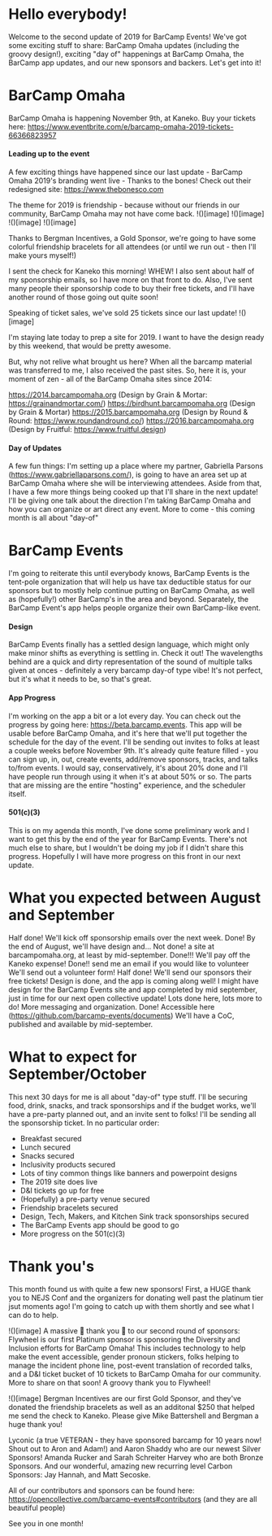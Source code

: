 # Hello everybody!
Welcome to the second update of 2019 for BarCamp Events! We've got some exciting stuff to share: BarCamp Omaha updates (including the groovy design!), exciting "day of" happenings at BarCamp Omaha, the BarCamp app updates, and our new sponsors and backers. Let's get into it!

# BarCamp Omaha
BarCamp Omaha is happening November 9th, at Kaneko. Buy your tickets here: https://www.eventbrite.com/e/barcamp-omaha-2019-tickets-66366823957

#### Leading up to the event
A few exciting things have happened since our last update - BarCamp Omaha 2019's branding went live - Thanks to the bones! Check out their redesigned site: https://www.thebonesco.com

The theme for 2019 is friendship - because without our friends in our community, BarCamp Omaha may not have come back.
!()[image]
!()[image]
!()[image]
!()[image]

Thanks to Bergman Incentives, a Gold Sponsor, we're going to have some colorful friendship bracelets for all attendees (or until we run out - then I'll make yours myself!)

I sent the check for Kaneko this morning! WHEW! I also sent about half of my sponsorship emails, so I have more on that front to do. Also, I've sent many people their sponsorship code to buy their free tickets, and I'll have another round of those going out quite soon!

Speaking of ticket sales, we've sold 25 tickets since our last update!
!()[image]

I'm staying late today to prep a site for 2019. I want to have the design ready by this weekend, that would be pretty awesome.

But, why not relive what brought us here? When all the barcamp material was transferred to me, I also received the past sites. So, here it is, your moment of zen - all of the BarCamp Omaha sites since 2014:

https://2014.barcampomaha.org (Design by Grain & Mortar: https://grainandmortar.com/)
https://birdhunt.barcampomaha.org (Design by Grain & Mortar)
https://2015.barcampomaha.org (Design by Round & Round: https://www.roundandround.co/)
https://2016.barcampomaha.org (Design by Fruitful: https://www.fruitful.design)


#### Day of Updates
A few fun things: I'm setting up a place where my partner, Gabriella Parsons (https://www.gabriellaparsons.com/), is going to have an area set up at BarCamp Omaha where she will be interviewing attendees. Aside from that, I have a few more things being cooked up that I'll share in the next update! I'll be giving one talk about the direction I'm taking BarCamp Omaha and how you can organize or art direct any event. More to come - this coming month is all about "day-of"

# BarCamp Events
I'm going to reiterate this until everybody knows, BarCamp Events is the tent-pole organization that will help us have tax deductible status for our sponsors but to mostly help continue putting on BarCamp Omaha, as well as (hopefully!) other BarCamp's in the area and beyond. Separately, the BarCamp Event's app helps people organize their own BarCamp-like event.


#### Design
BarCamp Events finally has a settled design language, which might only make minor shifts as everything is settling in. Check it out! The wavelengths behind are a quick and dirty representation of the sound of multiple talks given at onces - definitely a very barcamp day-of type vibe! It's not perfect, but it's what it needs to be, so that's great.


#### App Progress
I'm working on the app a bit or a lot every day. You can check out the progress by going here: https://beta.barcamp.events. This app will be usable before BarCamp Omaha, and it's here that we'll put together the schedule for the day of the event. I'll be sending out invites to folks at least a couple weeks before November 9th. It's already quite feature filled - you can sign up, in, out, create events, add/remove sponsors, tracks, and talks to/from events. I would say, conservatively, it's about 20% done and I'll have people run through using it when it's at about 50% or so. The parts that are missing are the entire "hosting" experience, and the scheduler itself.

#### 501(c)(3)
This is on my agenda this month, I've done some preliminary work and I want to get this by the end of the year for BarCamp Events. There's not much else to share, but I wouldn't be doing my job if I didn't share this progress. Hopefully I will have more progress on this front in our next update.


# What you expected between August and September
Half done! We'll kick off sponsorship emails over the next week.
Done! By the end of August, we'll have design and...
Not done! a site at barcampomaha.org, at least by mid-september.
Done!!! We'll pay off the Kaneko expense!
Done!! send me an email if you would like to volunteer We'll send out a volunteer form!
Half done! We'll send our sponsors their free tickets!
Design is done, and the app is coming along well! I might have design for the BarCamp Events site and app completed by mid september, just in time for our next open collective update!
Lots done here, lots more to do! More messaging and organization.
Done! Accessible here (https://github.com/barcamp-events/documents) We'll have a CoC, published and available by mid-september.


# What to expect for September/October
This next 30 days for me is all about "day-of" type stuff. I'll be securing food, drink, snacks, and track sponsorships and if the budget works, we'll have a pre-party planned out, and an invite sent to folks! I'll be sending all the sponsorship ticket.
In no particular order:
 - Breakfast secured
 - Lunch secured
 - Snacks secured
 - Inclusivity products secured
 - Lots of tiny common things like banners and powerpoint designs
 - The 2019 site does live
 - D&I tickets go up for free
 - (Hopefully) a pre-party venue secured
 - Friendship bracelets secured
 - Design, Tech, Makers, and Kitchen Sink track sponsorships secured
 - The BarCamp Events app should be good to go
 - More progress on the 501(c)(3)


# Thank you's
This month found us with quite a few new sponsors! First, a HUGE thank you to NEJS Conf and the organizers for donating well past the platinum tier jsut moments ago! I'm going to catch up with them shortly and see what I can do to help.

!()[image]
A massive 🙏 thank you 🙏 to our second round of sponsors:
Flywheel is our first Platinum sponsor is sponsoring the Diversity and Inclusion efforts for BarCamp Omaha! This includes technology to help make the event accessible, gender pronoun stickers, folks helping to manage the incident phone line, post-event translation of recorded talks, and a D&I ticket bucket of 10 tickets to BarCamp Omaha for our community. More to share on that soon! A groovy thank you to Flywheel!

!()[image]
Bergman Incentives are our first Gold Sponsor, and they've donated the friendship bracelets as well as an additonal $250 that helped me send the check to Kaneko. Please give Mike Battershell and Bergman a huge thank you!

Lyconic (a true VETERAN - they have sponsored barcamp for 10 years now! Shout out to Aron and Adam!) and Aaron Shaddy who are our newest Silver Sponsors! Amanda Rucker and Sarah Schreiter Harvey who are both Bronze Sponsors. And our wonderful, amazing new recurring level Carbon Sponsors: Jay Hannah, and Matt Secoske.

All of our contributors and sponsors can be found here: https://opencollective.com/barcamp-events#contributors (and they are all beautiful people)

See you in one month!
